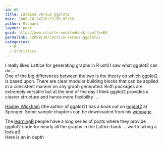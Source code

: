 ```yaml
---
id: 65
title: Lattice versus ggplot2
date: 2009-10-24T20:15:50-07:00
author: Michael
layout: post
guid: http://www.schulte-mecklenbeck.com/?p=65
permalink: /2009/10/lattice-versus-ggplot2/
categories:
  - R
  - Statistics
---
```

I really liked Lattice for generating graphs in R until I saw what ggplot2 can do &#8230;  
One of the big differences between the two is the theory on which ggplot2 is based upon. There are clear modular building blocks that can be applied in a consistent manner on any graph generated. Both packages are extremely versatile but at the end of the day I think ggplot2 provides a clearer structure and hence more flexibility &#8230;

[Hadley Wickham](http://had.co.nz/) (the author of ggplot2) has a book out on [ggplot2](http://www.amazon.com/gp/product/0387981403?ie=UTF8&tag=hadlwick-20&linkCode=as2&camp=1789&creative=390957&creativeASIN=0387981403) at Springer. Some sample chapters can be downloaded from his [webpage](http://had.co.nz/ggplot2/book/).

The [learningR](http://learnr.wordpress.com/2009/06/28/ggplot2-version-of-figures-in-lattice-multivariate-data-visualization-with-r-part-1/) people have a long series of posts where they provide ggplot2 code for nearly all the graphs in the Lattice book &#8230; worth taking a look at!  
Here is an in depth